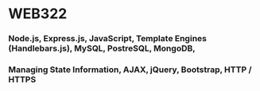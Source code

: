 # WEB322
### Node.js, Express.js, JavaScript, Template Engines (Handlebars.js), MySQL, PostreSQL, MongoDB, 
### Managing State Information, AJAX, jQuery, Bootstrap, HTTP / HTTPS
